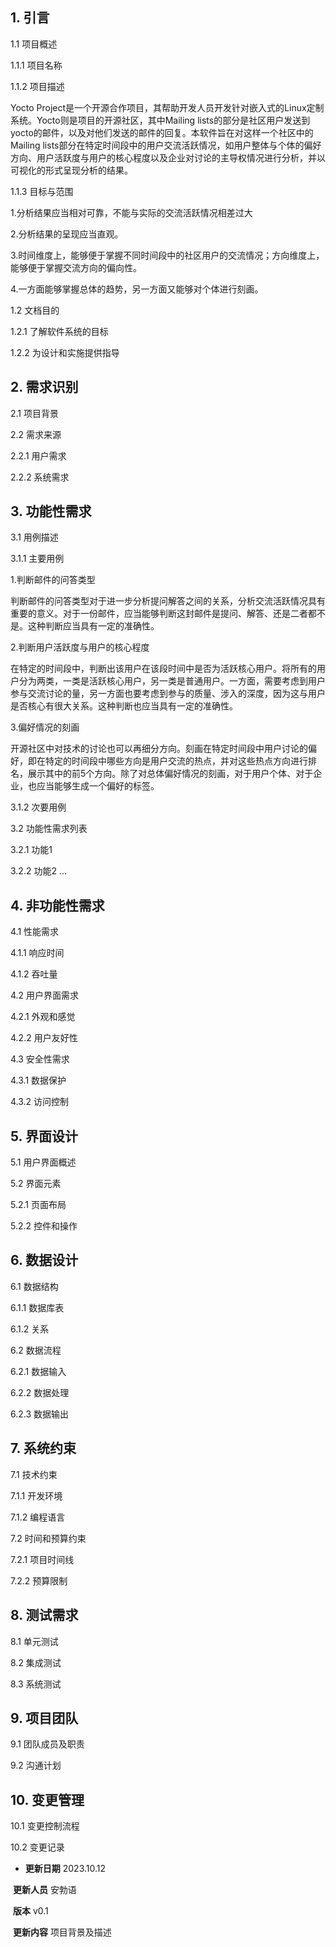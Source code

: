 ## 1. 引言

1.1 项目概述 

1.1.1 项目名称 

1.1.2 项目描述 

Yocto Project是一个开源合作项目，其帮助开发人员开发针对嵌入式的Linux定制系统。Yocto则是项目的开源社区，其中Mailing lists的部分是社区用户发送到yocto的邮件，以及对他们发送的邮件的回复。本软件旨在对这样一个社区中的Mailing lists部分在特定时间段中的用户交流活跃情况，如用户整体与个体的偏好方向、用户活跃度与用户的核心程度以及企业对讨论的主导权情况进行分析，并以可视化的形式呈现分析的结果。

1.1.3 目标与范围

1.分析结果应当相对可靠，不能与实际的交流活跃情况相差过大

2.分析结果的呈现应当直观。

3.时间维度上，能够便于掌握不同时间段中的社区用户的交流情况；方向维度上，能够便于掌握交流方向的偏向性。

4.一方面能够掌握总体的趋势，另一方面又能够对个体进行刻画。

1.2 文档目的 

1.2.1 了解软件系统的目标 

1.2.2 为设计和实施提供指导

## 2. 需求识别

2.1 项目背景 

2.2 需求来源 

2.2.1 用户需求 

2.2.2 系统需求

## 3. 功能性需求

3.1 用例描述 

3.1.1 主要用例 

1.判断邮件的问答类型

判断邮件的问答类型对于进一步分析提问解答之间的关系，分析交流活跃情况具有重要的意义。对于一份邮件，应当能够判断这封邮件是提问、解答、还是二者都不是。这种判断应当具有一定的准确性。

2.判断用户活跃度与用户的核心程度

在特定的时间段中，判断出该用户在该段时间中是否为活跃核心用户。将所有的用户分为两类，一类是活跃核心用户，另一类是普通用户。一方面，需要考虑到用户参与交流讨论的量，另一方面也要考虑到参与的质量、涉入的深度，因为这与用户是否核心有很大关系。这种判断也应当具有一定的准确性。

3.偏好情况的刻画

开源社区中对技术的讨论也可以再细分方向。刻画在特定时间段中用户讨论的偏好，即在特定的时间段中哪些方向是用户交流的热点，并对这些热点方向进行排名，展示其中的前5个方向。除了对总体偏好情况的刻画，对于用户个体、对于企业，也应当能够生成一个偏好的标签。

3.1.2 次要用例

3.2 功能性需求列表 

3.2.1 功能1 

3.2.2 功能2 ...

## 4. 非功能性需求

4.1 性能需求 

4.1.1 响应时间 

4.1.2 吞吐量

4.2 用户界面需求 

4.2.1 外观和感觉 

4.2.2 用户友好性

4.3 安全性需求 

4.3.1 数据保护 

4.3.2 访问控制

## 5. 界面设计

5.1 用户界面概述 

5.2 界面元素 

5.2.1 页面布局 

5.2.2 控件和操作

## 6. 数据设计

6.1 数据结构 

6.1.1 数据库表 

6.1.2 关系

6.2 数据流程 

6.2.1 数据输入 

6.2.2 数据处理 

6.2.3 数据输出

## 7. 系统约束

7.1 技术约束 

7.1.1 开发环境 

7.1.2 编程语言

7.2 时间和预算约束 

7.2.1 项目时间线 

7.2.2 预算限制

## 8. 测试需求

8.1 单元测试 

8.2 集成测试 

8.3 系统测试

## 9. 项目团队

9.1 团队成员及职责 

9.2 沟通计划

## 10. 变更管理

10.1 变更控制流程 

10.2 变更记录

- **更新日期**	2023.10.12

​	**更新人员**	安勃语

​	**版本**		v0.1

​	**更新内容**	项目背景及描述
